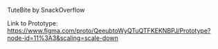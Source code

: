 TuteBite by SnackOverflow

Link to Prototype: https://www.figma.com/proto/QeeubtoWyQTuQTFKEKNBPJ/Prototype?node-id=11%3A3&scaling=scale-down


